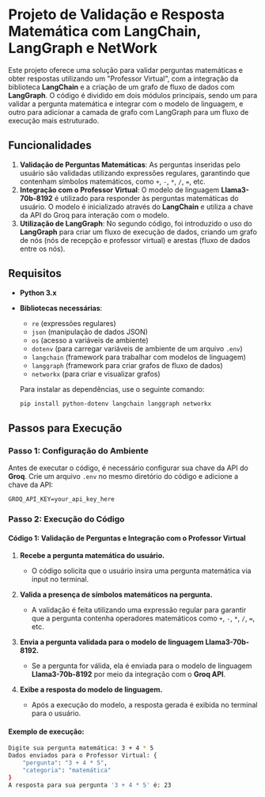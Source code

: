 # Projeto de Validação e Resposta Matemática com LangChain, LangGraph e NetWork

Este projeto oferece uma solução para validar perguntas matemáticas e obter respostas utilizando um "Professor Virtual", com a integração da biblioteca **LangChain** e a criação de um grafo de fluxo de dados com **LangGraph**. O código é dividido em dois módulos principais, sendo um para validar a pergunta matemática e integrar com o modelo de linguagem, e outro para adicionar a camada de grafo com LangGraph para um fluxo de execução mais estruturado.

## Funcionalidades

1. **Validação de Perguntas Matemáticas**: As perguntas inseridas pelo usuário são validadas utilizando expressões regulares, garantindo que contenham símbolos matemáticos, como `+`, `-`, `*`, `/`, `=`, etc.
2. **Integração com o Professor Virtual**: O modelo de linguagem **Llama3-70b-8192** é utilizado para responder às perguntas matemáticas do usuário. O modelo é inicializado através do **LangChain** e utiliza a chave da API do Groq para interação com o modelo.
3. **Utilização de LangGraph**: No segundo código, foi introduzido o uso do **LangGraph** para criar um fluxo de execução de dados, criando um grafo de nós (nós de recepção e professor virtual) e arestas (fluxo de dados entre os nós).

## Requisitos

- **Python 3.x**
- **Bibliotecas necessárias**:
    - `re` (expressões regulares)
    - `json` (manipulação de dados JSON)
    - `os` (acesso a variáveis de ambiente)
    - `dotenv` (para carregar variáveis de ambiente de um arquivo `.env`)
    - `langchain` (framework para trabalhar com modelos de linguagem)
    - `langgraph` (framework para criar grafos de fluxo de dados)
    - `networkx` (para criar e visualizar grafos)

  Para instalar as dependências, use o seguinte comando:

    ```bash
    pip install python-dotenv langchain langgraph networkx
    ```

## Passos para Execução

### Passo 1: Configuração do Ambiente

Antes de executar o código, é necessário configurar sua chave da API do **Groq**. Crie um arquivo `.env` no mesmo diretório do código e adicione a chave da API:

```env
GROQ_API_KEY=your_api_key_here

```


### Passo 2: Execução do Código

#### **Código 1: Validação de Perguntas e Integração com o Professor Virtual**

1. **Recebe a pergunta matemática do usuário.**
   - O código solicita que o usuário insira uma pergunta matemática via input no terminal.
   
2. **Valida a presença de símbolos matemáticos na pergunta.**
   - A validação é feita utilizando uma expressão regular para garantir que a pergunta contenha operadores matemáticos como `+`, `-`, `*`, `/`, `=`, etc.

3. **Envia a pergunta validada para o modelo de linguagem Llama3-70b-8192.**
   - Se a pergunta for válida, ela é enviada para o modelo de linguagem **Llama3-70b-8192** por meio da integração com o **Groq API**.

4. **Exibe a resposta do modelo de linguagem.**
   - Após a execução do modelo, a resposta gerada é exibida no terminal para o usuário.

#### Exemplo de execução:

```bash
Digite sua pergunta matemática: 3 + 4 * 5
Dados enviados para o Professor Virtual: {
    "pergunta": "3 + 4 * 5",
    "categoria": "matemática"
}
A resposta para sua pergunta '3 + 4 * 5' é: 23


```


